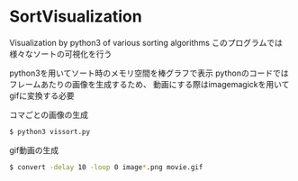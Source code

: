 # SortVisualization

Visualization by python3 of various sorting algorithms
このプログラムでは様々なソートの可視化を行う

python3を用いてソート時のメモリ空間を棒グラフで表示
pythonのコードではフレームあたりの画像を生成するため、
動画にする際はimagemagickを用いてgifに変換する必要

コマごとの画像の生成
```bash
$ python3 vissort.py
```

gif動画の生成
```bash
$ convert -delay 10 -loop 0 image*.png movie.gif
```

